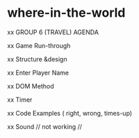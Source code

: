 # where-in-the-world

xx GROUP 6 (TRAVEL)  AGENDA ​

xx Game Run-through​

xx Structure &design  ​

xx Enter Player Name ​

xx DOM Method ​

xx Timer ​

xx Code Examples ( right, wrong, times-up)​

xx Sound​ // not working // 
